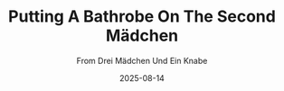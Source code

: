 ---
layout: default
title: Putting A Bathrobe On The Second Mädchen
subtitle: From Drei Mädchen Und Ein Knabe
date: 2025-08-14
permalink: /bathrobe/
---